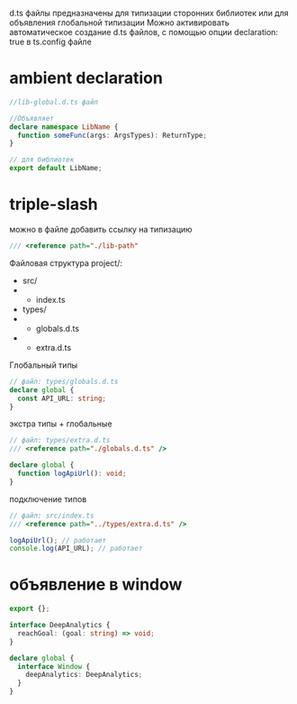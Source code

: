d.ts файлы предназначены для типизации сторонних библиотек или для объявления глобальной типизации
Можно активировать автоматическое создание d.ts файлов, с помощью опции declaration: true в ts.config файле

# ambient declaration

```ts
//lib-global.d.ts файл

//Объявляет
declare namespace LibName {
  function someFunc(args: ArgsTypes): ReturnType;
}

// для библиотек
export default LibName;
```

# triple-slash

можно в файле добавить ссылку на типизацию

```ts
/// <reference path="./lib-path"
```

Файловая структура project/:

- src/
- - index.ts
- types/
- - globals.d.ts
- - extra.d.ts

Глобальный типы

```ts
// файл: types/globals.d.ts
declare global {
  const API_URL: string;
}
```

экстра типы + глобальные

```ts
// файл: types/extra.d.ts
/// <reference path="./globals.d.ts" />

declare global {
  function logApiUrl(): void;
}
```

подключение типов

```ts
// файл: src/index.ts
/// <reference path="../types/extra.d.ts" />

logApiUrl(); // работает
console.log(API_URL); // работает
```

# объявление в window

```ts
export {};

interface DeepAnalytics {
  reachGoal: (goal: string) => void;
}

declare global {
  interface Window {
    deepAnalytics: DeepAnalytics;
  }
}
```
